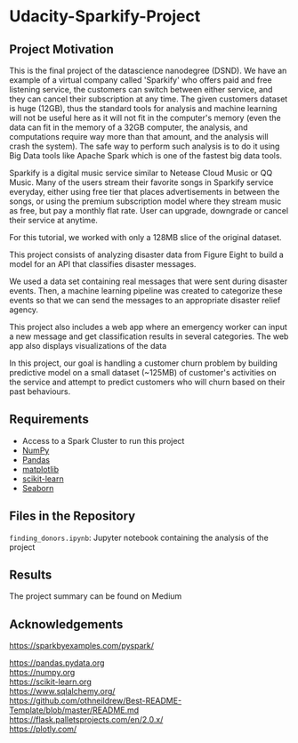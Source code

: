# Udacity-Sparkify-Project

## Project Motivation



This is the final project of the datascience nanodegree (DSND). We have an example of a virtual company called 'Sparkify' who offers paid and free listening service, the customers can switch between either service, and they can cancel their subscription at any time. The given customers dataset is huge (12GB), thus the standard tools for analysis and machine learning will not be useful here as it will not fit in the computer's memory (even the data can fit in the memory of a 32GB computer, the analysis, and computations require way more than that amount, and the analysis will crash the system). The safe way to perform such analysis is to do it using Big Data tools like Apache Spark which is one of the fastest big data tools.

Sparkify is a digital music service similar to Netease Cloud Music or QQ Music. Many of the users stream their favorite songs in Sparkify service everyday, either using free tier that places advertisements in between the songs, or using the premium subscription model where they stream music as free, but pay a monthly flat rate. User can upgrade, downgrade or cancel their service at anytime.

For this tutorial, we worked with only a 128MB slice of the original dataset.

This project consists of analyzing disaster data from Figure Eight to build a model for an API that classifies disaster messages.

We used a data set containing real messages that were sent during disaster events. Then, a machine learning pipeline was created to categorize these events so that we can send the messages to an appropriate disaster relief agency.

This project also includes a web app where an emergency worker can input a new message and get classification results in several categories. The web app also displays visualizations of the data

In this project, our goal is handling a customer churn problem by building predictive model on a small dataset (~125MB) of customer's activities on the service and attempt to predict customers who will churn based on their past behaviours.


## Requirements
 - Access to a Spark Cluster to run this project
- [NumPy](http://www.numpy.org/)
- [Pandas](http://pandas.pydata.org)
- [matplotlib](http://matplotlib.org/)
- [scikit-learn](http://scikit-learn.org/stable/)
- [Seaborn](https://seaborn.pydata.org/)


## Files in the Repository
`finding_donors.ipynb`: Jupyter notebook containing the analysis of the project


## Results

The project summary can be found on Medium


## Acknowledgements

https://sparkbyexamples.com/pyspark/

https://pandas.pydata.org
<br/>
https://numpy.org
<br/>
https://scikit-learn.org
<br/>
https://www.sqlalchemy.org/
<br/>
https://github.com/othneildrew/Best-README-Template/blob/master/README.md
</br>
https://flask.palletsprojects.com/en/2.0.x/
</br>
https://plotly.com/


